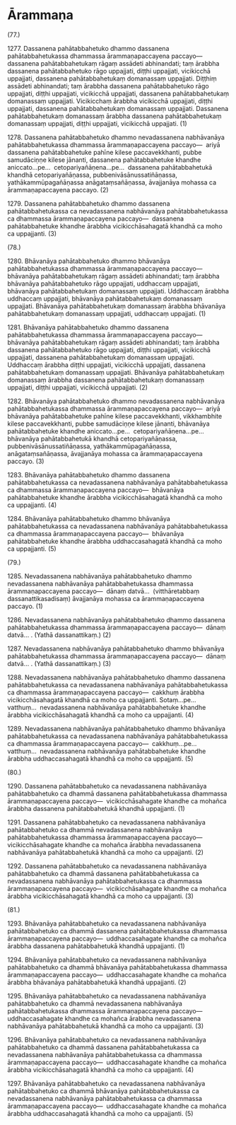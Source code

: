 # Ārammaṇa

(77.)

1277\. Dassanena pahātabbahetuko dhammo dassanena pahātabbahetukassa dhammassa ārammaṇapaccayena paccayo—  dassanena pahātabbahetukaṃ rāgaṃ assādeti abhinandati; taṃ ārabbha dassanena pahātabbahetuko rāgo uppajjati, diṭṭhi uppajjati, vicikicchā uppajjati, dassanena pahātabbahetukaṃ domanassaṃ uppajjati. Diṭṭhiṃ assādeti abhinandati; taṃ ārabbha dassanena pahātabbahetuko rāgo uppajjati, diṭṭhi uppajjati, vicikicchā uppajjati, dassanena pahātabbahetukaṃ domanassaṃ uppajjati. Vicikicchaṃ ārabbha vicikicchā uppajjati, diṭṭhi uppajjati, dassanena pahātabbahetukaṃ domanassaṃ uppajjati. Dassanena pahātabbahetukaṃ domanassaṃ ārabbha dassanena pahātabbahetukaṃ domanassaṃ uppajjati, diṭṭhi uppajjati, vicikicchā uppajjati. (1)

1278\. Dassanena pahātabbahetuko dhammo nevadassanena nabhāvanāya pahātabbahetukassa dhammassa ārammaṇapaccayena paccayo—  ariyā dassanena pahātabbahetuke pahīne kilese paccavekkhanti, pubbe samudāciṇṇe kilese jānanti, dassanena pahātabbahetuke khandhe aniccato…pe…  cetopariyañāṇena…pe…  dassanena pahātabbahetukā khandhā cetopariyañāṇassa, pubbenivāsānussatiñāṇassa, yathākammūpagañāṇassa anāgataṃsañāṇassa, āvajjanāya mohassa ca ārammaṇapaccayena paccayo. (2)

1279\. Dassanena pahātabbahetuko dhammo dassanena pahātabbahetukassa ca nevadassanena nabhāvanāya pahātabbahetukassa ca dhammassa ārammaṇapaccayena paccayo—  dassanena pahātabbahetuke khandhe ārabbha vicikicchāsahagatā khandhā ca moho ca uppajjanti. (3)

(78.)

1280\. Bhāvanāya pahātabbahetuko dhammo bhāvanāya pahātabbahetukassa dhammassa ārammaṇapaccayena paccayo—  bhāvanāya pahātabbahetukaṃ rāgaṃ assādeti abhinandati; taṃ ārabbha bhāvanāya pahātabbahetuko rāgo uppajjati, uddhaccaṃ uppajjati, bhāvanāya pahātabbahetukaṃ domanassaṃ uppajjati. Uddhaccaṃ ārabbha uddhaccaṃ uppajjati, bhāvanāya pahātabbahetukaṃ domanassaṃ uppajjati. Bhāvanāya pahātabbahetukaṃ domanassaṃ ārabbha bhāvanāya pahātabbahetukaṃ domanassaṃ uppajjati, uddhaccaṃ uppajjati. (1)

1281\. Bhāvanāya pahātabbahetuko dhammo dassanena pahātabbahetukassa dhammassa ārammaṇapaccayena paccayo—  bhāvanāya pahātabbahetukaṃ rāgaṃ assādeti abhinandati; taṃ ārabbha dassanena pahātabbahetuko rāgo uppajjati, diṭṭhi uppajjati, vicikicchā uppajjati, dassanena pahātabbahetukaṃ domanassaṃ uppajjati. Uddhaccaṃ ārabbha diṭṭhi uppajjati, vicikicchā uppajjati, dassanena pahātabbahetukaṃ domanassaṃ uppajjati. Bhāvanāya pahātabbahetukaṃ domanassaṃ ārabbha dassanena pahātabbahetukaṃ domanassaṃ uppajjati, diṭṭhi uppajjati, vicikicchā uppajjati. (2)

1282\. Bhāvanāya pahātabbahetuko dhammo nevadassanena nabhāvanāya pahātabbahetukassa dhammassa ārammaṇapaccayena paccayo—  ariyā bhāvanāya pahātabbahetuke pahīne kilese paccavekkhanti, vikkhambhite kilese paccavekkhanti, pubbe samudāciṇṇe kilese jānanti, bhāvanāya pahātabbahetuke khandhe aniccato…pe…  cetopariyañāṇena…pe…  bhāvanāya pahātabbahetukā khandhā cetopariyañāṇassa, pubbenivāsānussatiñāṇassa, yathākammūpagañāṇassa, anāgataṃsañāṇassa, āvajjanāya mohassa ca ārammaṇapaccayena paccayo. (3)

1283\. Bhāvanāya pahātabbahetuko dhammo dassanena pahātabbahetukassa ca nevadassanena nabhāvanāya pahātabbahetukassa ca dhammassa ārammaṇapaccayena paccayo—  bhāvanāya pahātabbahetuke khandhe ārabbha vicikicchāsahagatā khandhā ca moho ca uppajjanti. (4)

1284\. Bhāvanāya pahātabbahetuko dhammo bhāvanāya pahātabbahetukassa ca nevadassanena nabhāvanāya pahātabbahetukassa ca dhammassa ārammaṇapaccayena paccayo—  bhāvanāya pahātabbahetuke khandhe ārabbha uddhaccasahagatā khandhā ca moho ca uppajjanti. (5)

(79.)

1285\. Nevadassanena nabhāvanāya pahātabbahetuko dhammo nevadassanena nabhāvanāya pahātabbahetukassa dhammassa ārammaṇapaccayena paccayo—  dānaṃ datvā…  (vitthāretabbaṃ dassanattikasadisaṃ) āvajjanāya mohassa ca ārammaṇapaccayena paccayo. (1)

1286\. Nevadassanena nabhāvanāya pahātabbahetuko dhammo dassanena pahātabbahetukassa dhammassa ārammaṇapaccayena paccayo—  dānaṃ datvā… . (Yathā dassanattikaṃ.) (2)

1287\. Nevadassanena nabhāvanāya pahātabbahetuko dhammo bhāvanāya pahātabbahetukassa dhammassa ārammaṇapaccayena paccayo—  dānaṃ datvā… . (Yathā dassanattikaṃ.) (3)

1288\. Nevadassanena nabhāvanāya pahātabbahetuko dhammo dassanena pahātabbahetukassa ca nevadassanena nabhāvanāya pahātabbahetukassa ca dhammassa ārammaṇapaccayena paccayo—  cakkhuṃ ārabbha vicikicchāsahagatā khandhā ca moho ca uppajjanti. Sotaṃ…pe…  vatthuṃ…  nevadassanena nabhāvanāya pahātabbahetuke khandhe ārabbha vicikicchāsahagatā khandhā ca moho ca uppajjanti. (4)

1289\. Nevadassanena nabhāvanāya pahātabbahetuko dhammo bhāvanāya pahātabbahetukassa ca nevadassanena nabhāvanāya pahātabbahetukassa ca dhammassa ārammaṇapaccayena paccayo—  cakkhuṃ…pe…  vatthuṃ…  nevadassanena nabhāvanāya pahātabbahetuke khandhe ārabbha uddhaccasahagatā khandhā ca moho ca uppajjanti. (5)

(80.)

1290\. Dassanena pahātabbahetuko ca nevadassanena nabhāvanāya pahātabbahetuko ca dhammā dassanena pahātabbahetukassa dhammassa ārammaṇapaccayena paccayo—  vicikicchāsahagate khandhe ca mohañca ārabbha dassanena pahātabbahetukā khandhā uppajjanti. (1)

1291\. Dassanena pahātabbahetuko ca nevadassanena nabhāvanāya pahātabbahetuko ca dhammā nevadassanena nabhāvanāya pahātabbahetukassa dhammassa ārammaṇapaccayena paccayo—  vicikicchāsahagate khandhe ca mohañca ārabbha nevadassanena nabhāvanāya pahātabbahetukā khandhā ca moho ca uppajjanti. (2)

1292\. Dassanena pahātabbahetuko ca nevadassanena nabhāvanāya pahātabbahetuko ca dhammā dassanena pahātabbahetukassa ca nevadassanena nabhāvanāya pahātabbahetukassa ca dhammassa ārammaṇapaccayena paccayo—  vicikicchāsahagate khandhe ca mohañca ārabbha vicikicchāsahagatā khandhā ca moho ca uppajjanti. (3)

(81.)

1293\. Bhāvanāya pahātabbahetuko ca nevadassanena nabhāvanāya pahātabbahetuko ca dhammā dassanena pahātabbahetukassa dhammassa ārammaṇapaccayena paccayo—  uddhaccasahagate khandhe ca mohañca ārabbha dassanena pahātabbahetukā khandhā uppajjanti. (1)

1294\. Bhāvanāya pahātabbahetuko ca nevadassanena nabhāvanāya pahātabbahetuko ca dhammā bhāvanāya pahātabbahetukassa dhammassa ārammaṇapaccayena paccayo—  uddhaccasahagate khandhe ca mohañca ārabbha bhāvanāya pahātabbahetukā khandhā uppajjanti. (2)

1295\. Bhāvanāya pahātabbahetuko ca nevadassanena nabhāvanāya pahātabbahetuko ca dhammā nevadassanena nabhāvanāya pahātabbahetukassa dhammassa ārammaṇapaccayena paccayo—  uddhaccasahagate khandhe ca mohañca ārabbha nevadassanena nabhāvanāya pahātabbahetukā khandhā ca moho ca uppajjanti. (3)

1296\. Bhāvanāya pahātabbahetuko ca nevadassanena nabhāvanāya pahātabbahetuko ca dhammā dassanena pahātabbahetukassa ca nevadassanena nabhāvanāya pahātabbahetukassa ca dhammassa ārammaṇapaccayena paccayo—  uddhaccasahagate khandhe ca mohañca ārabbha vicikicchāsahagatā khandhā ca moho ca uppajjanti. (4)

1297\. Bhāvanāya pahātabbahetuko ca nevadassanena nabhāvanāya pahātabbahetuko ca dhammā bhāvanāya pahātabbahetukassa ca nevadassanena nabhāvanāya pahātabbahetukassa ca dhammassa ārammaṇapaccayena paccayo—  uddhaccasahagate khandhe ca mohañca ārabbha uddhaccasahagatā khandhā ca moho ca uppajjanti. (5)
